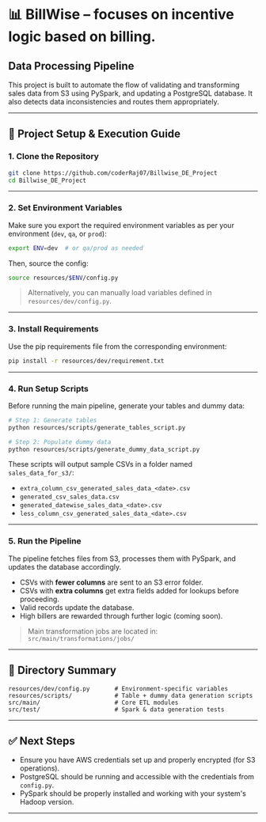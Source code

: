 # 📊 BillWise – focuses on incentive logic based on billing.
## Data Processing Pipeline

This project is built to automate the flow of validating and transforming sales data from S3 using PySpark, and updating a PostgreSQL database. It also detects data inconsistencies and routes them appropriately.

---

## 🚀 Project Setup & Execution Guide

### 1. Clone the Repository

```bash
git clone https://github.com/coderRaj07/Billwise_DE_Project
cd Billwise_DE_Project
```

---

### 2. Set Environment Variables

Make sure you export the required environment variables as per your environment (`dev`, `qa`, or `prod`):

```bash
export ENV=dev  # or qa/prod as needed
```

Then, source the config:

```bash
source resources/$ENV/config.py
```

> Alternatively, you can manually load variables defined in `resources/dev/config.py`.

---

### 3. Install Requirements

Use the pip requirements file from the corresponding environment:

```bash
pip install -r resources/dev/requirement.txt
```

---

### 4. Run Setup Scripts

Before running the main pipeline, generate your tables and dummy data:

```bash
# Step 1: Generate tables
python resources/scripts/generate_tables_script.py

# Step 2: Populate dummy data
python resources/scripts/generate_dummy_data_script.py
```

These scripts will output sample CSVs in a folder named `sales_data_for_s3/`:

* `extra_column_csv_generated_sales_data_<date>.csv`
* `generated_csv_sales_data.csv`
* `generated_datewise_sales_data_<date>.csv`
* `less_column_csv_generated_sales_data_<date>.csv`

---

### 5. Run the Pipeline

The pipeline fetches files from S3, processes them with PySpark, and updates the database accordingly.

* CSVs with **fewer columns** are sent to an S3 error folder.
* CSVs with **extra columns** get extra fields added for lookups before proceeding.
* Valid records update the database.
* High billers are rewarded through further logic (coming soon).

> Main transformation jobs are located in:
> `src/main/transformations/jobs/`

---

## 📁 Directory Summary

```
resources/dev/config.py       # Environment-specific variables
resources/scripts/            # Table + dummy data generation scripts
src/main/                     # Core ETL modules
src/test/                     # Spark & data generation tests
```

---

## ✅ Next Steps

* Ensure you have AWS credentials set up and properly encrypted (for S3 operations).
* PostgreSQL should be running and accessible with the credentials from `config.py`.
* PySpark should be properly installed and working with your system's Hadoop version.

---